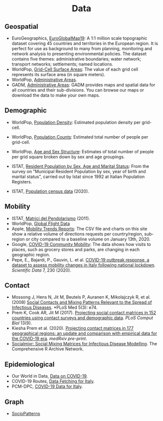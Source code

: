 <h1 align="center">
  Data
</h1>

## Geospatial 
* EuroGeographics, [EuroGlobalMap19](https://eurogeographics.org/maps-for-europe/open-data/): A 1:1 million scale topographic dataset covering 45 countries and territories in the European region. It is perfect for use as background to many from planning, monitoring and network analysis to presenting environmental policies. The dataset contains five themes: administrative boundaries; water network; transport networks; settlements; named locations.
* WorldPop, [Grid-Cell Surface Areas](https://www.worldpop.org/project/categories?id=16): The value of each grid cell represents its surface area (in square meters).
* WorldPop, [Administrative Areas](https://www.worldpop.org/project/categories?id=17).
* GADM, [Administrative Areas](https://gadm.org/index.html): GADM provides maps and spatial data for all countries and their sub-divisions. You can browse our maps or download the data to make your own maps. 


## Demographic  
* WorldPop, [Population Density](https://www.worldpop.org/project/categories?id=18): Estimated population density per grid-cell. 
* WorldPop, [Population Counts](https://www.worldpop.org/project/categories?id=3): Estimated total number of people per grid-cell. 
* WorldPop, [Age and Sex Structure](https://www.worldpop.org/project/categories?id=8): Estimates of total number of people per grid square broken down by sex and age groupings.

* ISTAT, [Resident Population by Sex, Age and Marital Status](http://demo.istat.it/pop2020/index_e.html): From the survey on "Municipal Resident Population by sex, year of birth and marital status", carried out by Istat since 1992 at Italian Population Registers. 
* ISTAT, [Population census data](http://dati.istat.it/Index.aspx?QueryId=18460) (2020).

## Mobility  
* ISTAT, [Matrici del Pendolarismo](https://www.istat.it/it/archivio/139381) (2011).
* WorldPop, [Global Flight Data](https://www.worldpop.org/project/categories?id=13)
* Apple, [Mobility Trends Reports](https://www.apple.com/covid19/mobility): The CSV file and charts on this site show a relative volume of directions requests per country/region, sub-region or city compared to a baseline volume on January 13th, 2020. 
* Google, [COVID-19 Community Mobility](https://www.google.com/covid19/mobility/index.html?hl=en): The data shows how visits to places, such as grocery stores and parks, are changing in each geographic region.
* Pepe, E., Bajardi, P., Gauvin, L. et al. [COVID-19 outbreak response, a dataset to assess mobility changes in Italy following national lockdown](https://doi.org/10.1038/s41597-020-00575-2). *Scientific Data* 7, 230 (2020). 

## Contact 
* Mossong J, Hens N, Jit M, Beutels P, Auranen K, Mikolajczyk R, et al. (2008) [Social Contacts and Mixing Patterns Relevant to the Spread of Infectious Diseases](https://doi.org/10.1371/journal.pmed.0050074). *PLoS Med 5(3): e74. 
* Prem K, Cook AR, Jit M (2017). [Projecting social contact matrices in 152 countries using contact surveys and demographic data](https://doi.org/10.1371/journal.pcbi.1005697). *PLoS Comput Biol* 13(9).
* Kiesha Prem et al. (2020). [Projecting contact matrices in 177 geographical regions: an update and comparison with empirical data for the COVID-19 era](https://doi.org/10.1101/2020.07.22.20159772). *medRxiv pre-print*. 
* [Socialmixr: Social Mixing Matrices for Infectious Disease Modelling](https://CRAN.R-project.org/package=socialmixr). The Comprehensive R Archive Network. 

## Epidemiological  
* Our World in Data, [Data on COVID-19](https://github.com/owid/covid-19-data/tree/master/public/data).
* COVID-19 Routes, [Data Fetching for Italy](https://github.com/COVID-19-routes/data-model).
* PCM-DPC, [COVID-19 Data for Italy](https://github.com/pcm-dpc/COVID-19).

## Graph  
* [SocioPatterns](http://www.sociopatterns.org/datasets/)
